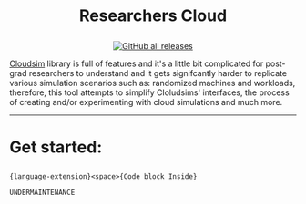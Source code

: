 <!--Title-->
# <p align="center" text-align="center">Researchers Cloud</p>

<!--Badges-->
<p align="center">
    <a href="https://github.com/cypherskar/cloud-research/stargazers" alt="Contributors">
        <img alt="GitHub all releases" src="https://img.shields.io/github/downloads/cypherskar/cloud-research/total"></a>    
</p>

<p align="left" text-align="left">
    <a href="https://github.com/Cloudslab/cloudsim/tree/cloudsim-4.0" >Cloudsim</a> library is full of features and it's a little bit complicated for post-grad researchers to understand and it gets signifcantly harder to replicate various simulation scenarios such as: randomized machines and workloads, therefore, this tool attempts to simplify Cloludsims' interfaces, the process of creating and/or experimenting with cloud simulations and much more.
</p>

---

<!--Get started-->
# <p align="left" text-align="left">Get started:</p>



```{language-extension}<space>{Code block Inside}```

```UNDERMAINTENANCE```
